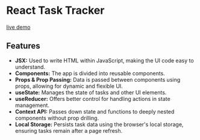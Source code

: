 # React Task Tracker
[live demo](https://rezabr1999.github.io/react-task-tracker/)

## Features

- **JSX:** Used to write HTML within JavaScript, making the UI code easy to understand.
- **Components:** The app is divided into reusable components.
- **Props & Prop Passing:** Data is passed between components using props, allowing for dynamic and flexible UI.
- **useState:** Manages the state of tasks and other UI elements.
- **useReducer:** Offers better control for handling actions in state management.
- **Context API:** Passes down state and functions to deeply nested components without prop drilling.
- **Local Storage:** Persists task data using the browser's local storage, ensuring tasks remain after a page refresh.
